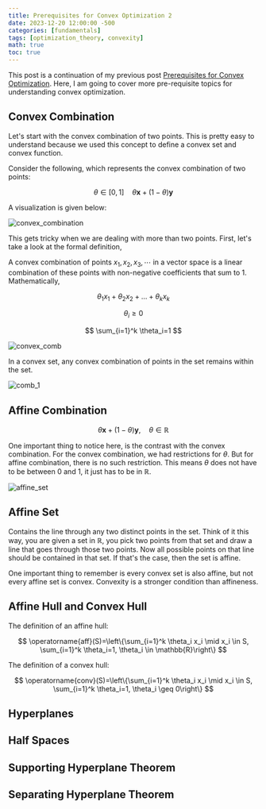 ```yaml
---
title: Prerequisites for Convex Optimization 2 
date: 2023-12-20 12:00:00 -500
categories: [fundamentals]
tags: [optimization_theory, convexity]
math: true
toc: true
---
```


This post is a continuation of my previous post [Prerequisites for Convex Optimization](https://dibalokechanda.github.io/posts/Prerequisites-for-Convex-Optimization-blog/). Here, I am going to cover more pre-requisite topics for understanding convex optimization. 


## Convex Combination

Let's start with the convex combination of two points. This is pretty easy to understand because we used this concept to define a convex set and convex function.


Consider the following, which represents the convex combination of two points:

$$
\theta \in[0,1] \quad \theta \mathbf{x}+(1-\theta) \mathbf{y}
$$


A visualization is given below:

![convex_combination](https://i.ibb.co/ZfdcjxK/chrome-he-U3-Oaxx-Xw.png)


This gets tricky when we are dealing with more than two points. First, let's take a look at the formal definition,

A convex combination of points $x_1,x_2,x_3,\cdots$ in a vector space is a linear combination of these points with non-negative coefficients that sum to $1$. Mathematically, 


$$
\theta_1 x_1+\theta_2 x_2+\ldots+\theta_k x_k
$$


$$
\theta_i \geq 0
$$


$$
\sum_{i=1}^k \theta_i=1
$$


![convex_comb](https://i.ibb.co/4m2rkLd/chrome-B0cvt-Iwt8v.png)

 In a convex set, any convex combination of points in the set remains within the set.

![comb_1](https://i.ibb.co/yRxy6wk/chrome-m4-N96-Mo-UYs.png)


## Affine Combination 


$$
\theta \mathbf{x}+(1-\theta) \mathbf{y}, \quad \theta \in \mathbb{R} 
$$

One important thing to notice here, is the contrast with the convex combination. For the convex combination, we had restrictions for $\theta$. But for affine combination, there is no such restriction. This means $\theta$ does not have to be between $0$ and $1$, it just has to be in $\mathbb{R}$.


![affine_set](https://i.ibb.co/88gktvF/chrome-Jw5f-C5-QZjm.png)

## Affine Set
Contains the line through any two distinct points in the set. Think of it this way, you are given a set in $\mathbb{R}$, you pick two points from that set and draw a line that goes through those two points. Now all possible points on that line should be contained in that set. If that's the case, then the set is affine.


 One important thing to remember is every convex set is also affine, but not every affine set is convex. Convexity is a stronger condition than affineness.


## Affine Hull  and Convex Hull

The definition of an affine hull:

$$
\operatorname{aff}(S)=\left\{\sum_{i=1}^k \theta_i x_i \mid x_i \in S, \sum_{i=1}^k \theta_i=1, \theta_i \in \mathbb{R}\right\}
$$



The definition of a convex hull:


$$
\operatorname{conv}(S)=\left\{\sum_{i=1}^k \theta_i x_i \mid x_i \in S, \sum_{i=1}^k \theta_i=1, \theta_i \geq 0\right\}
$$



## Hyperplanes 



## Half Spaces 




## Supporting Hyperplane Theorem




## Separating Hyperplane Theorem